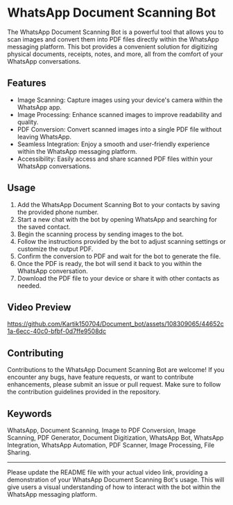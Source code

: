 # WhatsApp Document Scanning Bot

The WhatsApp Document Scanning Bot is a powerful tool that allows you to scan images and convert them into PDF files directly within the WhatsApp messaging platform. This bot provides a convenient solution for digitizing physical documents, receipts, notes, and more, all from the comfort of your WhatsApp conversations.

## Features

- Image Scanning: Capture images using your device's camera within the WhatsApp app.
- Image Processing: Enhance scanned images to improve readability and quality.
- PDF Conversion: Convert scanned images into a single PDF file without leaving WhatsApp.
- Seamless Integration: Enjoy a smooth and user-friendly experience within the WhatsApp messaging platform.
- Accessibility: Easily access and share scanned PDF files within your WhatsApp conversations.

## Usage

1. Add the WhatsApp Document Scanning Bot to your contacts by saving the provided phone number.
2. Start a new chat with the bot by opening WhatsApp and searching for the saved contact.
3. Begin the scanning process by sending images to the bot.
4. Follow the instructions provided by the bot to adjust scanning settings or customize the output PDF.
5. Confirm the conversion to PDF and wait for the bot to generate the file.
6. Once the PDF is ready, the bot will send it back to you within the WhatsApp conversation.
7. Download the PDF file to your device or share it with other contacts as needed.

## Video Preview




https://github.com/Kartik150704/Document_bot/assets/108309065/44652c1a-6ecc-40c0-bfbf-0d7ffe9508dc





## Contributing

Contributions to the WhatsApp Document Scanning Bot are welcome! If you encounter any bugs, have feature requests, or want to contribute enhancements, please submit an issue or pull request. Make sure to follow the contribution guidelines provided in the repository.

## Keywords

WhatsApp, Document Scanning, Image to PDF Conversion, Image Scanning, PDF Generator, Document Digitization, WhatsApp Bot, WhatsApp Integration, WhatsApp Automation, PDF Scanner, Image Processing, File Sharing.

---

Please update the README file with your actual video link, providing a demonstration of your WhatsApp Document Scanning Bot's usage. This will give users a visual understanding of how to interact with the bot within the WhatsApp messaging platform.
